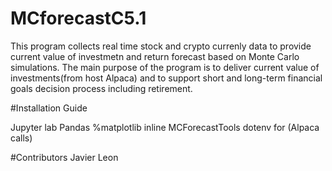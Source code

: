 # MCforecastC5.1
This program collects real time stock and crypto currenly data to provide current value of investmetn and return forecast based on Monte Carlo simulations. The main purpose of the program is to deliver current value of investments(from host Alpaca) and to support short and long-term financial goals decision process including retirement.

#Installation Guide

Jupyter lab
Pandas
%matplotlib inline
MCForecastTools
dotenv for (Alpaca calls)

#Contributors
Javier Leon
